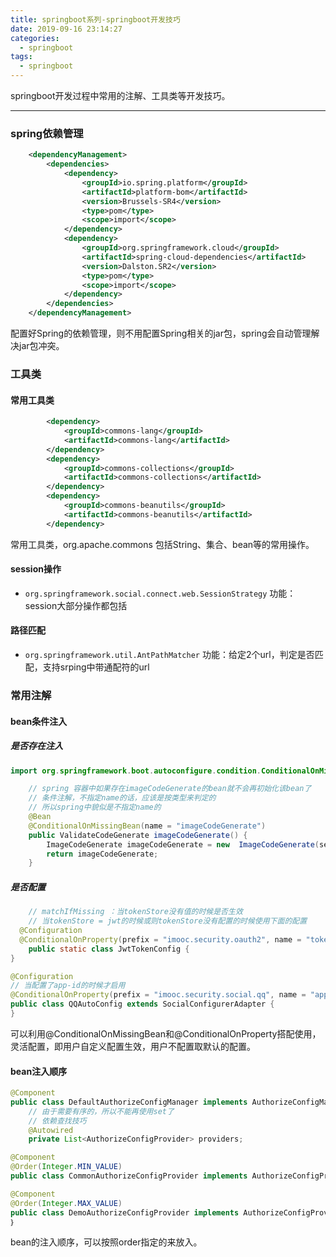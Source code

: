 ```yaml
---
title: springboot系列-springboot开发技巧
date: 2019-09-16 23:14:27
categories:
  - springboot
tags:
  - springboot
---
```


springboot开发过程中常用的注解、工具类等开发技巧。
<!-- more -->

------------
### spring依赖管理

```xml
	<dependencyManagement>
		<dependencies>
			<dependency>
				<groupId>io.spring.platform</groupId>
				<artifactId>platform-bom</artifactId>
				<version>Brussels-SR4</version>
				<type>pom</type>
				<scope>import</scope>
			</dependency>
			<dependency>
				<groupId>org.springframework.cloud</groupId>
				<artifactId>spring-cloud-dependencies</artifactId>
				<version>Dalston.SR2</version>
				<type>pom</type>
				<scope>import</scope>
			</dependency>
		</dependencies>
	</dependencyManagement>
```
配置好Spring的依赖管理，则不用配置Spring相关的jar包，spring会自动管理解决jar包冲突。

### 工具类
#### 常用工具类
```xml
		<dependency>
			<groupId>commons-lang</groupId>
			<artifactId>commons-lang</artifactId>
		</dependency>
		<dependency>
			<groupId>commons-collections</groupId>
			<artifactId>commons-collections</artifactId>
		</dependency>
		<dependency>
			<groupId>commons-beanutils</groupId>
			<artifactId>commons-beanutils</artifactId>
		</dependency>
```
常用工具类，org.apache.commons 包括String、集合、bean等的常用操作。
#### session操作
- `org.springframework.social.connect.web.SessionStrategy`
功能：session大部分操作都包括

#### 路径匹配
- `org.springframework.util.AntPathMatcher`
功能：给定2个url，判定是否匹配，支持srping中带通配符的url

### 常用注解
#### bean条件注入
##### 是否存在注入
```java
import org.springframework.boot.autoconfigure.condition.ConditionalOnMissingBean

    // spring 容器中如果存在imageCodeGenerate的bean就不会再初始化该bean了
    // 条件注解，不指定name的话，应该是按类型来判定的
    // 所以spring中貌似是不指定name的
    @Bean
    @ConditionalOnMissingBean(name = "imageCodeGenerate")
    public ValidateCodeGenerate imageCodeGenerate() {
        ImageCodeGenerate imageCodeGenerate = new  ImageCodeGenerate(securityProperties.getCode().getImage());
        return imageCodeGenerate;
    }

```

##### 是否配置
```java
    // matchIfMissing ：当tokenStore没有值的时候是否生效
    // 当tokenStore = jwt的时候或则tokenStore没有配置的时候使用下面的配置
  @Configuration
  @ConditionalOnProperty(prefix = "imooc.security.oauth2", name = "tokenStore", havingValue = "jwt", matchIfMissing = true)
    public static class JwtTokenConfig {
}
```
```java
@Configuration
// 当配置了app-id的时候才启用
@ConditionalOnProperty(prefix = "imooc.security.social.qq", name = "app-id")
public class QQAutoConfig extends SocialConfigurerAdapter {
}
```
可以利用@ConditionalOnMissingBean和@ConditionalOnProperty搭配使用，灵活配置，即用户自定义配置生效，用户不配置取默认的配置。
#### bean注入顺序
```java
@Component
public class DefaultAuthorizeConfigManager implements AuthorizeConfigManager {
    // 由于需要有序的，所以不能再使用set了
    // 依赖查找技巧
    @Autowired
    private List<AuthorizeConfigProvider> providers;

@Component
@Order(Integer.MIN_VALUE)
public class CommonAuthorizeConfigProvider implements AuthorizeConfigProvider {

@Component
@Order(Integer.MAX_VALUE)
public class DemoAuthorizeConfigProvider implements AuthorizeConfigProvider {
｝
```
bean的注入顺序，可以按照order指定的来放入。

